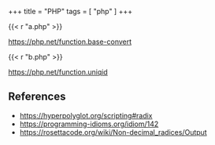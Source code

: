 +++
title = "PHP"
tags = [ "php" ]
+++

{{< r "a.php" >}}

<https://php.net/function.base-convert>

{{< r "b.php" >}}

<https://php.net/function.uniqid>

## References

- <https://hyperpolyglot.org/scripting#radix>
- <https://programming-idioms.org/idiom/142>
- <https://rosettacode.org/wiki/Non-decimal_radices/Output>
